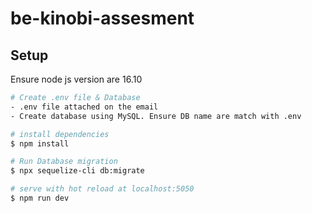 # be-kinobi-assesment

## Setup

Ensure node js version are 16.10

```bash
# Create .env file & Database
- .env file attached on the email
- Create database using MySQL. Ensure DB name are match with .env

# install dependencies
$ npm install

# Run Database migration
$ npx sequelize-cli db:migrate

# serve with hot reload at localhost:5050
$ npm run dev


```


